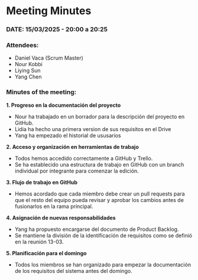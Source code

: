 # Meeting Minutes

 ### DATE: 15/03/2025 - 20:00 a 20:25 

 ### Attendees:  
- Daniel Vaca (Scrum Master)  
- Nour Kobbi  
- Liying Sun  
- Yang Chen  

### Minutes of the meeting:  

**1. Progreso en la documentación del proyecto**
   - Nour ha trabajado en un borrador para la descripción del proyecto en GitHub.
   - Lidia ha hecho una primera version de sus requisitos en el Drive
   - Yang ha empezado el historial de ususarios

**2. Acceso y organización en herramientas de trabajo**
   - Todos hemos accedido correctamente a GitHub y Trello.  
   - Se ha establecido una estructura de trabajo en GitHub con un branch individual por integrante para comenzar la edición.  

**3. Flujo de trabajo en GitHub**
   - Hemos acordado que cada miembro debe crear un pull requests para que el resto del equipo pueda revisar y aprobar los cambios antes de fusionarlos en la rama principal.  

**4. Asignación de nuevas responsabilidades**
   - Yang ha propuesto encargarse del documento de Product Backlog.  
   - Se mantiene la división de la identificación de requisitos como se definió en la reunión 13-03.  

**5. Planificación para el domingo**
   - Todos los miembros se han organizado para empezar la documentación de los requisitos del sistema antes del domingo.
